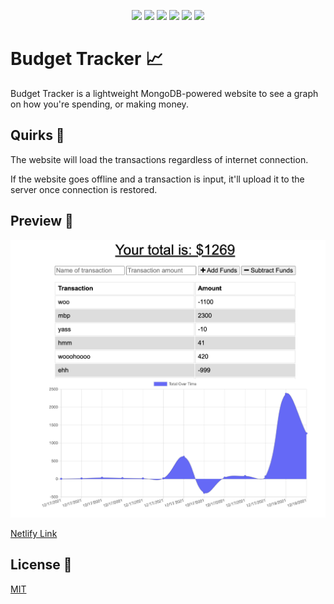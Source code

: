 <p align="center">
    <img src="https://img.shields.io/badge/Javascript-yellow" />
    <img src="https://img.shields.io/badge/Command%20Line-orange" />
    <img src="https://img.shields.io/badge/Node%20JS-purple" >
    <img src="https://img.shields.io/badge/Express-purple" >
    <img src="https://img.shields.io/badge/Mongoose-red" >
    <img src="https://img.shields.io/badge/MongoDB-blue" >
</p>

# Budget Tracker 📈

Budget Tracker is a lightweight MongoDB-powered website to see a graph on how you're spending, or making money.

## Quirks 🎯

The website will load the transactions regardless of internet connection.

If the website goes offline and a transaction is input, it'll upload it to the server once connection is restored.

## Preview 👀

![Preview](asset/preview.png)

[Netlify Link](https://budget-tracker28282.netlify.app/)

## License 📓

[MIT](https://choosealicense.com/licenses/mit/)
